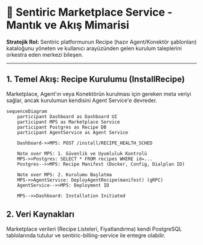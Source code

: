 # 🛒 Sentiric Marketplace Service - Mantık ve Akış Mimarisi

**Stratejik Rol:** Sentiric platformunun Recipe (hazır Agent/Konektör şablonları) kataloğunu yöneten ve kullanıcı arayüzünden gelen kurulum taleplerini orkestra eden merkezi bileşen.

---

## 1. Temel Akış: Recipe Kurulumu (InstallRecipe)

Marketplace, Agent'ın veya Konektörün kurulması için gereken meta veriyi sağlar, ancak kurulumun kendisini Agent Service'e devreder.

```mermaid
sequenceDiagram
    participant Dashboard as Dashboard UI
    participant MPS as Marketplace Service
    participant Postgres as Recipe DB
    participant AgentService as Agent Service
    
    Dashboard->>MPS: POST /install/RECIPE_HEALTH_SCHED
    
    Note over MPS: 1. Güvenlik ve Uyumluluk Kontrolü
    MPS->>Postgres: SELECT * FROM recipes WHERE id=...
    Postgres-->>MPS: Recipe Manifest (Docker, Config, Dialplan ID)
    
    Note over MPS: 2. Kurulumu Başlatma
    MPS->>AgentService: DeployAgentRecipe(manifest) (gRPC)
    AgentService-->>MPS: Deployment ID
    
    MPS-->>Dashboard: Installation Initiated
```

## 2. Veri Kaynakları

Marketplace verileri (Recipe Listeleri, Fiyatlandırma) kendi PostgreSQL tablolarında tutulur ve sentiric-billing-service ile entegre olabilir.